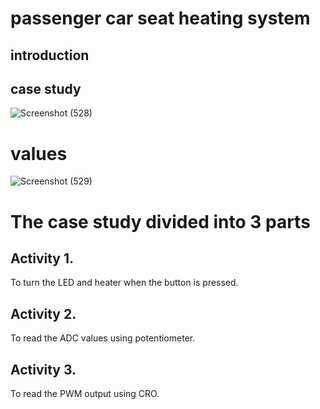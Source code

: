 # passenger car seat heating system

## introduction
## case study
![Screenshot (528)](https://user-images.githubusercontent.com/48181111/133629439-1a3f6781-ab7c-42a2-a4cb-b082b9893402.png)

# values
![Screenshot (529)](https://user-images.githubusercontent.com/48181111/133631579-faa82144-a143-4447-bb21-b498f05f8c0d.png)


# The case study divided into 3 parts
## Activity 1.

To turn the LED and heater when the button is pressed.

## Activity 2.

To read the ADC values using potentiometer.

## Activity 3.

To read the PWM output using CRO.
